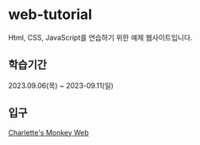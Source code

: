 # web-tutorial

Html, CSS, JavaScript를 연습하기 위한 예제 웹사이트입니다.

## 학습기간

2023.09.06(목) ~ 2023-09.11(일)

## 입구

[Charlette's Monkey Web](index.html)</br>